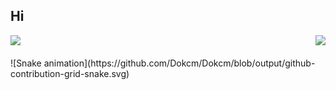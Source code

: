## Hi

<div>
  
  <img  height="180em" src="https://github-readme-stats.vercel.app/api?username=Dokcm&show_icons=true&theme=ocean_dark&include_all_commits=true&count_private=true"/>
  <img align="right" height="180em" src="https://github-readme-stats.vercel.app/api/top-langs/?username=Dokcm&layout=compact&langs_count=16&theme=ocean_dark"/>
</div>
<br>
![Snake animation](https://github.com/Dokcm/Dokcm/blob/output/github-contribution-grid-snake.svg)
